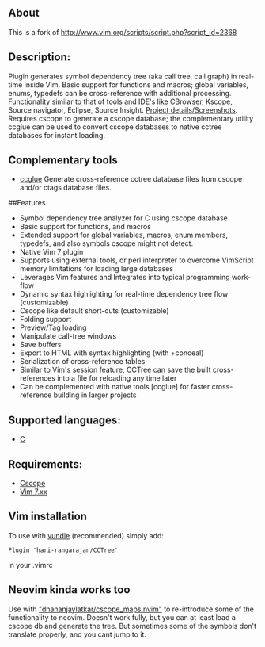 ## About

This is a fork of http://www.vim.org/scripts/script.php?script_id=2368

## Description:
Plugin generates symbol dependency tree (aka call tree, call graph) in real-time inside Vim. Basic support for functions and macros; global variables, enums, typedefs can be cross-reference with additional processing. Functionality similar to that of tools and IDE's like CBrowser, Kscope, Source navigator, Eclipse, Source Insight. [Project details/Screenshots](http://sites.google.com/site/vimcctree/). Requires cscope to generate a cscope database; the complementary utility ccglue can be used to convert cscope databases to native cctree databases for instant loading.

## Complementary tools
* [ccglue](http://sourceforge.net/projects/ccglue/) Generate cross-reference cctree database files from cscope and/or ctags database files.

##Features

* Symbol dependency tree analyzer for C using cscope database
* Basic support for functions, and macros
* Extended support for global variables, macros, enum members, typedefs, and also symbols cscope might not detect.
* Native Vim 7 plugin
* Supports using external tools, or perl interpreter to overcome VimScript memory limitations for loading large databases
* Leverages Vim features and Integrates into typical programming work-flow
* Dynamic syntax highlighting for real-time dependency tree flow (customizable)
* Cscope like default short-cuts (customizable)
* Folding support
* Preview/Tag loading
* Manipulate call-tree windows
* Save buffers
* Export to HTML with syntax highlighting (with +conceal)
* Serialization of cross-reference tables
* Similar to Vim's session feature, CCTree can save the built cross-references into a file for reloading any time later
* Can be complemented with native tools [ccglue] for faster cross-reference building in larger projects

## Supported languages: 
* [C](http://en.wikipedia.org/wiki/C_(programming_language)) 

## Requirements:
* [Cscope](http://cscope.sourceforge.net/)
* [Vim 7.xx](http://www.vim.org/) 


## Vim installation
To use with [vundle](https://github.com/gmarik/Vundle.vim) (recommended) simply add:


```vim
Plugin 'hari-rangarajan/CCTree' 
```

in your .vimrc

## Neovim kinda works too
Use with ["dhananjaylatkar/cscope_maps.nvim"]("https://github.com/dhananjaylatkar/cscope_maps.nvim")
to re-introduce some of the functionality to neovim. Doesn't work fully, but you
can at least load a cscope db and generate the tree. But sometimes some of the
symbols don't translate properly, and you cant jump to it.
